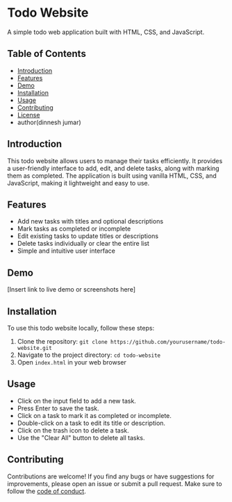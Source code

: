 # Todo Website

A simple todo web application built with HTML, CSS, and JavaScript.

## Table of Contents

- [Introduction](#introduction)
- [Features](#features)
- [Demo](#demo)
- [Installation](#installation)
- [Usage](#usage)
- [Contributing](#contributing)
- [License](#license)
- author(dinnesh jumar)

## Introduction

This todo website allows users to manage their tasks efficiently. It provides a user-friendly interface to add, edit, and delete tasks, along with marking them as completed. The application is built using vanilla HTML, CSS, and JavaScript, making it lightweight and easy to use.

## Features

- Add new tasks with titles and optional descriptions
- Mark tasks as completed or incomplete
- Edit existing tasks to update titles or descriptions
- Delete tasks individually or clear the entire list
- Simple and intuitive user interface

## Demo

[Insert link to live demo or screenshots here]

## Installation

To use this todo website locally, follow these steps:

1. Clone the repository: `git clone https://github.com/yourusername/todo-website.git`
2. Navigate to the project directory: `cd todo-website`
3. Open `index.html` in your web browser

## Usage

- Click on the input field to add a new task.
- Press Enter to save the task.
- Click on a task to mark it as completed or incomplete.
- Double-click on a task to edit its title or description.
- Click on the trash icon to delete a task.
- Use the "Clear All" button to delete all tasks.

## Contributing

Contributions are welcome! If you find any bugs or have suggestions for improvements, please open an issue or submit a pull request. Make sure to follow the [code of conduct](CODE_OF_CONDUCT.md).

